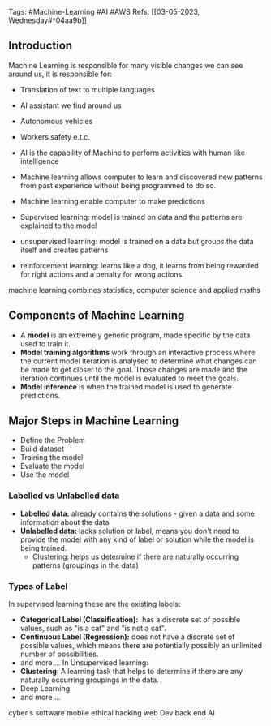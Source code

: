 Tags: #Machine-Learning #AI #AWS 
Refs: [[03-05-2023, Wednesday#^04aa9b]]

## Introduction
Machine Learning is responsible for many visible changes we can see around us, it is responsible for:
- Translation of text to multiple languages
- AI assistant we find around us
- Autonomous vehicles
- Workers safety e.t.c.

- AI is the capability of Machine to perform activities with human like intelligence
- Machine learning allows computer to learn and discovered  new patterns from past experience without being programmed to do so.
- Machine learning enable computer to make predictions
- Supervised learning: model is trained on data and the patterns are explained to the model
- unsupervised learning: model is trained on a data but groups the data itself and creates patterns
- reinforcement learning: learns like a dog, it learns from being rewarded for right actions and a penalty for wrong actions.

machine learning combines statistics, computer science and applied maths

## Components of Machine Learning
-   A **model** is an extremely generic program, made specific by the data used to train it.
-   **Model training algorithms** work through an interactive process where the current model iteration is analysed to determine what changes can be made to get closer to the goal. Those changes are made and the iteration continues until the model is evaluated to meet the goals.
-   **Model inference** is when the trained model is used to generate predictions.

## Major Steps in Machine Learning
- Define the Problem
- Build dataset
- Training the model
- Evaluate the model
- Use the model

### Labelled vs Unlabelled data

- **Labelled data:** already contains the solutions - given a data and some information about the data
- **Unlabelled data:** lacks solution or label, means you don't need to provide the model with any kind of label or solution while the model is being trained.
	- Clustering: helps us determine if there are naturally occurring patterns (groupings in the data)

### Types of Label
In supervised learning these are the existing labels:
- **Categorical Label (Classification):**  has a discrete set of possible values, such as "is a cat" and "is not a cat".
- **Continuous Label (Regression):** does not have a discrete set of possible values, which means there are potentially possibly an unlimited number of possibilities.
- and more ...
In Unsupervised learning:
- **Clustering**: A learning task that helps to determine if there are any naturally occurring groupings in the data.
- Deep Learning
- and more ...


cyber s
software
mobile
ethical hacking
web Dev
back end 
AI
